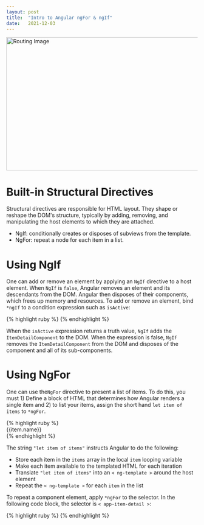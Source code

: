 ```yaml
---
layout: post
title:  "Intro to Angular ngFor & ngIf"
date:   2021-12-03
---
```

<html>
<head>
<meta charset="utf-8">
<title>Intro to Angular NgIf & NgFor</title>
<style></style>
</head>
<body>
<img src="https://www.grazitti.com/assets/2018/06/8-Proven-Reasons-You-Need-Angular-02.png" alt="Routing Image" width="600" height="350">
<h1>Built-in Structural Directives</h1>
    <p>Structural directives are responsible for HTML layout. They shape or reshape the DOM's structure, typically by adding, removing, and manipulating the host elements to which they are attached.</p>
    <ul>
        <li>NgIf: conditionally creates or disposes of subviews from the template.</li>
        <li>NgFor: repeat a node for each item in a list.</li>
    </ul>
<h1>Using NgIf</h1>
    <p>One can add or remove an element by applying an <code>NgIf</code> directive to a host element. When <code>NgIf</code> is <code>false</code>, Angular removes an element and its descendants from the DOM. Angular then disposes of their components, which frees up memory and resources.
    To add or remove an element, bind <code>*ngIf</code> to a condition expression such as <code>isActive</code>:</p>
    {% highlight ruby %}
    <app-item-detail *ngIf="isActive" [item]="item"></app-item-detail>
    {% endhighlight %}
    <p>When the <code>isActive</code> expression returns a truth value, <code>NgIf</code> adds the <code>ItemDetailComponent</code> to the DOM. When the expression is false, <code>NgIf</code> removes the <code>ItemDetailComponent</code> from the DOM and disposes of the component and all of its sub-components.
<h1>Using NgFor</h1> 
    <p>One can use the<code>NgFor</code> directive to present a list of items. To do this, you must 1) Define a block of HTML that determines how Angular renders a single item and 2) to list your items, assign the short hand <code>let item of items</code> to <code>*ngFor</code>.</p>
    {% highlight ruby %}
    <div *ngFor="let item of items">{{item.name}}</div>
    {% endhighlight %}
    <p>The string <code>"let item of items"</code> instructs Angular to do the following:</p>
    <ul>
        <li>Store each item in the <code>items</code> array in the local <code>item</code> looping variable</li>
        <li>Make each item available to the templated HTML for each iteration</li>
        <li>Translate <code>"let item of items"</code> into an <code>< ng-template ></code> around the host element</li>
        <li>Repeat the <code>< ng-template ></code> for each <code>item</code> in the list</li>
    </ul>
    <p>To repeat a component element, apply <code>*ngFor</code> to the selector. In the following code block, the selector is <code>< app-item-detail ></code>:</p>
    {% highlight ruby %}
    <app-item-detail *ngFor="let item of items" [item]="item"></app-item-detail>
    {% endhighlight %}

</body>

</html>